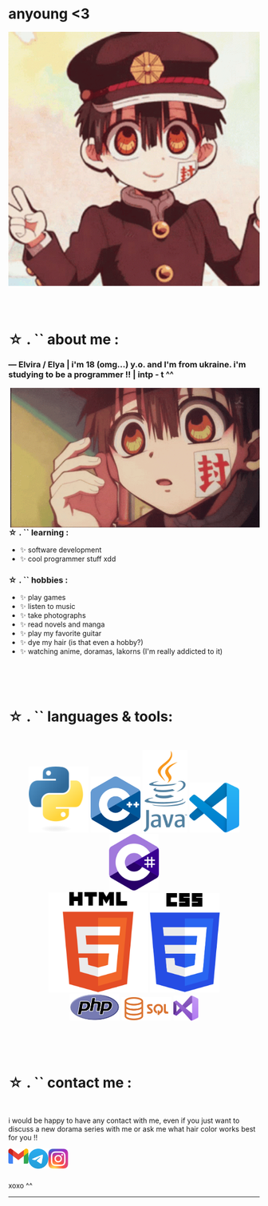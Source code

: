 # anyoung <3

<div align="center">
<img hight="300" width="700" alt="GIF" align="center" src="https://github.com/ssaumdokak/ssaumdokak/blob/main/image/hanako-kun-tbhk.gif">
</div>

</br>
</br>
</br>


# ☆ . `` about me :

### — Elvira / Elya | i'm 18 (omg...) y.o. and I'm from ukraine. i'm studying to be a programmer !! | intp - t ^^

<img hight="400" width="500" alt="GIF" align="right" src="https://github.com/ssaumdokak/ssaumdokak/blob/main/image/hanako.gif">

### ☆ . `` learning :
- ✨ software development
- ✨ cool programmer stuff xdd

### ☆ . `` hobbies : 
- ✨ play games
- ✨ listen to music
- ✨ take photographs
- ✨ read novels and manga
- ✨ play my favorite guitar
- ✨ dye my hair (is that even a hobby?)
- ✨ watching anime, doramas, lakorns (I'm really addicted to it)

</br>
</br>
</br>



# ☆ . `` languages & tools:
</br>

<p align="center">

<!-- For more icons please follow  https://github.com/MikeCodesDotNET/ColoredBadges -->
<img src="https://github.com/ssaumdokak/ssaumdokak/blob/main/image/Python-logo-notext.svg.png" alt="python" width="120" hight="50">
<img src="https://github.com/ssaumdokak/ssaumdokak/blob/main/image/ISO_C%2B%2B_Logo.svg.png" alt="iso"  width="100" hight="50">
<img src="https://github.com/ssaumdokak/ssaumdokak/blob/main/image/Java_programming_language_logo.svg.png" alt="java" width="90" hight="50">
<img src="https://github.com/ssaumdokak/ssaumdokak/blob/main/image/Visual_Studio_Code_1.35_icon.svg.png" alt="vs" width="100" hight="50">
<img src="https://github.com/ssaumdokak/ssaumdokak/blob/main/image/Logo_C_sharp.svg.png" alt="c" width=100" hight="30">
</br>
<img src="https://github.com/ssaumdokak/ssaumdokak/blob/main/image/HTML5_logo_and_wordmark.svg.png" width="200" hight="50">
<img src="https://github.com/ssaumdokak/ssaumdokak/blob/main/image/CSS3_logo_and_wordmark.svg.png" alt="css" width="140" hight="50">
</br>
<img src="https://github.com/ssaumdokak/ssaumdokak/blob/main/image/PHP-logo.svg.png" alt="php" width="100" hight="50">
<img src="https://github.com/ssaumdokak/ssaumdokak/blob/main/image/Sql_data_base_with_logo.png" alt="sql" width="100" hight="50">
<img src="https://github.com/ssaumdokak/ssaumdokak/blob/main/image/Visual_Studio_Icon_2019.svg.png" alt="vss" width="50" hight="50">
</p>
</br>
</br>
</br>



# ☆ . `` contact me :

<p>
 </br>


i would be happy to have any contact with me, even if you just want to discuss a new dorama series with me or ask me what hair color works best for you !!

<a href="mailto:elvirochka1117@gmail.com">
 <img align="left" alt="Gmail" width="40" hight="40" src="https://github.com/ssaumdokak/ssaumdokak/blob/main/image/Gmail_icon_(2020).svg.png" />
</a>
<a href="https://t.me/ssaumdokak">
  <img align="left" alt="Linkedin" width="40" hight="40" src="https://github.com/ssaumdokak/ssaumdokak/blob/main/image/Telegram_2019_Logo.svg.png" />
 </a>
 <a href="https://www.instagram.com/ssaumd0kak?igsh=MXhva2ZudmZiN3Ribg==">
  <img align="left" alt="Linkedin" width="40" hight="40" src="https://github.com/ssaumdokak/ssaumdokak/blob/main/image/Instagram_logo_2016.svg.png" />
</br>
</br>
</br>
</a>

xoxo ^^

*************
